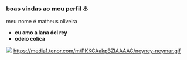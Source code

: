 ### boas vindas ao meu perfil ⚓

meu nome é matheus oliveira



- **eu amo a lana del rey**
- **odeio colica**



![](https://media1.tenor.com/m/PKKCAakpBZIAAAAC/neyney-neymar.gif)
https://media1.tenor.com/m/PKKCAakpBZIAAAAC/neyney-neymar.gif

